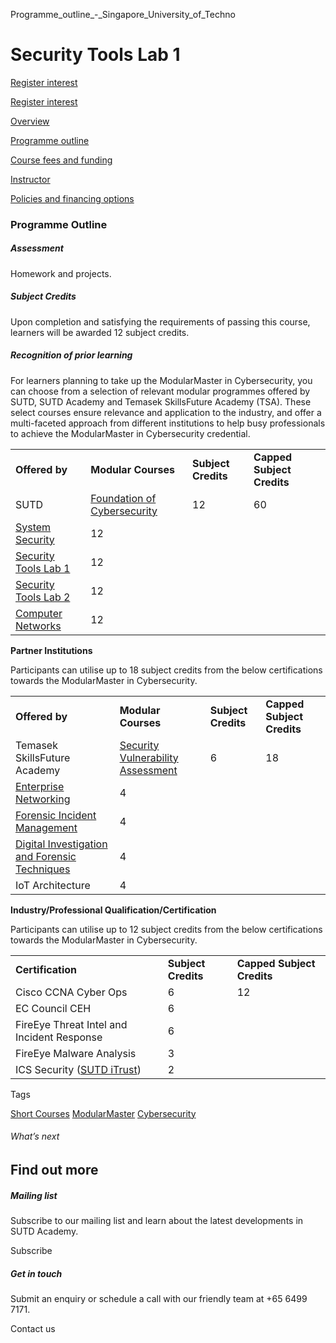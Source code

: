 Programme_outline_-_Singapore_University_of_Techno



Security Tools Lab 1
====================

[Register interest](/admissions/academy/short-courses/short-courses-register-your-interest/?coursename=security-tools-lab-1)

[Register interest](/admissions/academy/short-courses/short-courses-register-your-interest/?coursename=security-tools-lab-1)

[Overview](/course/security-tools-lab-1/#tabs)

[Programme outline](/course/security-tools-lab-1/programme-outline/#tabs)

[Course fees and funding](/course/security-tools-lab-1/course-fees-and-funding/#tabs)

[Instructor](/course/security-tools-lab-1/instructor/#tabs)

[Policies and financing options](/course/security-tools-lab-1/policies-and-financing-options/#tabs)

### Programme Outline

##### **Assessment**

Homework and projects.

##### Subject Credits

Upon completion and satisfying the requirements of passing this course, learners will be awarded 12 subject credits.

##### Recognition of prior learning

For learners planning to take up the ModularMaster in Cybersecurity, you can choose from a selection of relevant modular programmes offered by SUTD, SUTD Academy and Temasek SkillsFuture Academy (TSA). These select courses ensure relevance and application to the industry, and offer a multi-faceted approach from different institutions to help busy professionals to achieve the ModularMaster in Cybersecurity credential.

|  |  |  |  |
| --- | --- | --- | --- |
| **Offered by** | **Modular Courses** | **Subject Credits** | **Capped Subject Credits** |
| SUTD | [Foundation of Cybersecurity](/course/Foundation-of-Cybersecurity) | 12 | 60 |
| [System Security](/course/Systems-Security) | 12 |
| [Security Tools Lab 1](/course/Security-Tools-Lab-1) | 12 |
| [Security Tools Lab 2](/course/Security-Tools-Lab-2) | 12 |
| [Computer Networks](/course/Computer-Networks) | 12 |

**Partner Institutions**

Participants can utilise up to 18 subject credits from the below certifications towards the ModularMaster in Cybersecurity.

|  |  |  |  |
| --- | --- | --- | --- |
| **Offered by** | **Modular Courses** | **Subject Credits** | **Capped Subject Credits** |
| Temasek SkillsFuture Academy | [Security Vulnerability Assessment](https://www.tp.edu.sg/schools-and-courses/adult-learners/all-courses/industry-specific-courses/skills-based-modular-courses/stackable-modular-courses/security-vulnerability-assessment.html) | 6 | 18 |
| [Enterprise Networking](https://www.tp.edu.sg/schools-and-courses/adult-learners/all-courses/industry-specific-courses/skills-based-modular-courses/stackable-modular-courses/enterprise-networking.html) | 4 |
| [Forensic Incident Management](https://www.tp.edu.sg/schools-and-courses/adult-learners/all-courses/industry-specific-courses/skills-based-modular-courses/stackable-modular-courses/forensic-incident-management.html) | 4 |
| [Digital Investigation and Forensic Techniques](https://www.tp.edu.sg/schools-and-courses/adult-learners/all-courses/industry-specific-courses/skills-based-modular-courses/stackable-modular-courses/digital-investigation-and-forensic-techniques.html) | 4 |
| IoT Architecture | 4 |

**Industry/Professional Qualification/Certification**

Participants can utilise up to 12 subject credits from the below certifications towards the ModularMaster in Cybersecurity.

|  |  |  |
| --- | --- | --- |
| **Certification** | **Subject Credits** | **Capped Subject Credits** |
| Cisco CCNA Cyber Ops | 6 | 12 |
| EC Council CEH | 6 |
| FireEye Threat Intel and Incident Response | 6 |
| FireEye Malware Analysis | 3 |
| ICS Security ([SUTD iTrust](https://itrust.sutd.edu.sg/)) | 2 |

Tags

[Short Courses](/admissions/academy/courses-and-modules/?academy-type-course=780)
[ModularMaster](/admissions/academy/courses-and-modules/?academy-type-course=792)
[Cybersecurity](/admissions/academy/courses-and-modules/?discipline=787)

###### What’s next

Find out more
-------------

##### Mailing list

Subscribe to our mailing list and learn about the latest developments in SUTD Academy.

Subscribe

##### Get in touch

Submit an enquiry or schedule a call with our friendly team at +65 6499 7171.

Contact us

